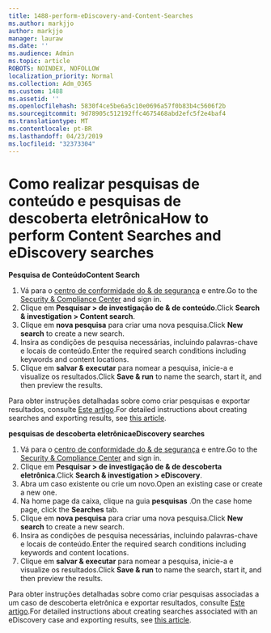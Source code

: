 ```yaml
---
title: 1488-perform-eDiscovery-and-Content-Searches
ms.author: markjjo
author: markjjo
manager: lauraw
ms.date: ''
ms.audience: Admin
ms.topic: article
ROBOTS: NOINDEX, NOFOLLOW
localization_priority: Normal
ms.collection: Adm_O365
ms.custom: 1488
ms.assetid: ''
ms.openlocfilehash: 5830f4ce5be6a5c10e0696a57f0b83b4c5606f2b
ms.sourcegitcommit: 9d78905c512192ffc4675468abd2efc5f2e4baf4
ms.translationtype: MT
ms.contentlocale: pt-BR
ms.lasthandoff: 04/23/2019
ms.locfileid: "32373304"
---
```

# <a name="how-to-perform-content-searches-and-ediscovery-searches"></a><span data-ttu-id="fed61-102">Como realizar pesquisas de conteúdo e pesquisas de descoberta eletrônica</span><span class="sxs-lookup"><span data-stu-id="fed61-102">How to perform Content Searches and eDiscovery searches</span></span>

<span data-ttu-id="fed61-103">**Pesquisa de Conteúdo**</span><span class="sxs-lookup"><span data-stu-id="fed61-103">**Content Search**</span></span>

1. <span data-ttu-id="fed61-104">Vá para o [centro de conformidade do & de segurança](https://protection.office.com) e entre.</span><span class="sxs-lookup"><span data-stu-id="fed61-104">Go to the [Security & Compliance Center](https://protection.office.com) and sign in.</span></span>
2. <span data-ttu-id="fed61-105">Clique em **Pesquisar > de investigação de & de conteúdo**.</span><span class="sxs-lookup"><span data-stu-id="fed61-105">Click **Search & investigation > Content search**.</span></span>
3. <span data-ttu-id="fed61-106">Clique em **nova pesquisa** para criar uma nova pesquisa.</span><span class="sxs-lookup"><span data-stu-id="fed61-106">Click **New search** to create a new search.</span></span>
4. <span data-ttu-id="fed61-107">Insira as condições de pesquisa necessárias, incluindo palavras-chave e locais de conteúdo.</span><span class="sxs-lookup"><span data-stu-id="fed61-107">Enter the required search conditions including keywords and content locations.</span></span>  
5. <span data-ttu-id="fed61-108">Clique em **salvar & executar** para nomear a pesquisa, inicie-a e visualize os resultados.</span><span class="sxs-lookup"><span data-stu-id="fed61-108">Click **Save & run** to name the search, start it, and then preview the results.</span></span> 
 
<span data-ttu-id="fed61-109">Para obter instruções detalhadas sobre como criar pesquisas e exportar resultados, consulte [Este artigo](https://docs.microsoft.com/office365/securitycompliance/content-search).</span><span class="sxs-lookup"><span data-stu-id="fed61-109">For detailed instructions about creating searches and exporting results, see [this article](https://docs.microsoft.com/office365/securitycompliance/content-search).</span></span>

<span data-ttu-id="fed61-110">**pesquisas de descoberta eletrônica**</span><span class="sxs-lookup"><span data-stu-id="fed61-110">**eDiscovery searches**</span></span>

1. <span data-ttu-id="fed61-111">Vá para o [centro de conformidade do & de segurança](https://protection.office.com) e entre.</span><span class="sxs-lookup"><span data-stu-id="fed61-111">Go to the [Security & Compliance Center](https://protection.office.com) and sign in.</span></span>
2. <span data-ttu-id="fed61-112">Clique em **Pesquisar > de investigação de & de descoberta eletrônica**.</span><span class="sxs-lookup"><span data-stu-id="fed61-112">Click **Search & investigation > eDiscovery**.</span></span>
3. <span data-ttu-id="fed61-113">Abra um caso existente ou crie um novo.</span><span class="sxs-lookup"><span data-stu-id="fed61-113">Open an existing case or create a new one.</span></span>
4. <span data-ttu-id="fed61-114">Na home page da caixa, clique na guia **pesquisas** .</span><span class="sxs-lookup"><span data-stu-id="fed61-114">On the case home page, click the **Searches** tab.</span></span>  
5. <span data-ttu-id="fed61-115">Clique em **nova pesquisa** para criar uma nova pesquisa.</span><span class="sxs-lookup"><span data-stu-id="fed61-115">Click **New search** to create a new search.</span></span>
6. <span data-ttu-id="fed61-116">Insira as condições de pesquisa necessárias, incluindo palavras-chave e locais de conteúdo.</span><span class="sxs-lookup"><span data-stu-id="fed61-116">Enter the required search conditions including keywords and content locations.</span></span>  
7. <span data-ttu-id="fed61-117">Clique em **salvar & executar** para nomear a pesquisa, inicie-a e visualize os resultados.</span><span class="sxs-lookup"><span data-stu-id="fed61-117">Click **Save & run** to name the search, start it, and then preview the results.</span></span>

<span data-ttu-id="fed61-118">Para obter instruções detalhadas sobre como criar pesquisas associadas a um caso de descoberta eletrônica e exportar resultados, consulte [Este artigo](https://docs.microsoft.com/office365/securitycompliance/ediscovery-cases).</span><span class="sxs-lookup"><span data-stu-id="fed61-118">For detailed instructions about creating searches associated with an eDiscovery case and exporting results, see [this article](https://docs.microsoft.com/office365/securitycompliance/ediscovery-cases).</span></span>